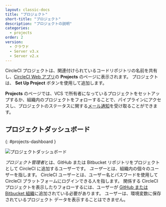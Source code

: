 ```yaml
---
layout: classic-docs
title: "プロジェクト"
short-title: "プロジェクト"
description: "プロジェクトの説明"
categories:
  - projects
order: 2
version:
  - クラウド
  - Server v3.x
  - Server v2.x
---
```


CircleCI プロジェクトは、関連付けられているコードリポジトリの名前を共有し、[CircleCI Web アプリ](https://app.circleci.com/)の **Projects** のページに表示されます。 プロジェクトは、 **Set Up Project** ボタンを使用して追加します。

**Projects** のページでは、VCS で所有者になっているプロジェクトをセットアップするか、組織内のプロジェクトをフォローすることで、パイプラインにアクセスし、プロジェクトのステータスに関する[メール通知]({{site.baseurl}}/2.0/notifications/)を受け取ることができます。

## プロジェクトダッシュボード
{: #projects-dashboard }

![プロジェクトダッシュボード]({{site.baseurl}}/assets/img/docs/CircleCI-2.0-setup-project-circle101_cloud.png)

*プロジェクト管理者*とは、GitHub または Bitbucket リポジトリをプロジェクトとして CircleCI に追加するユーザーです。 *ユーザー*とは、組織内の個々のユーザーを指します。 CircleCI ユーザーとは、ユーザー名とパスワードを使用して CircleCI プラットフォームにログインできる人を指します。 関係する CircleCI プロジェクトを表示したりフォローするには、ユーザーが [GitHub または Bitbucket 組織]({{site.baseurl}}/2.0/gh-bb-integration/)に追加されている必要があります。 ユーザーは、環境変数に保存されているプロジェクト データを表示することはできません。
